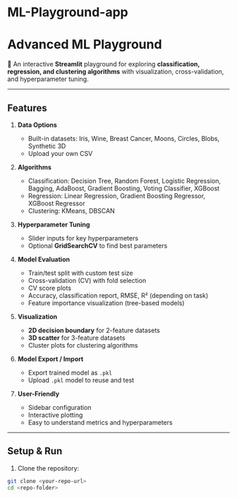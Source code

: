 # ML-Playground-app

# Advanced ML Playground

🌟 An interactive **Streamlit** playground for exploring **classification, regression, and clustering algorithms** with visualization, cross-validation, and hyperparameter tuning.

---

## Features

1. **Data Options**
   - Built-in datasets: Iris, Wine, Breast Cancer, Moons, Circles, Blobs, Synthetic 3D
   - Upload your own CSV

2. **Algorithms**
   - Classification: Decision Tree, Random Forest, Logistic Regression, Bagging, AdaBoost, Gradient Boosting, Voting Classifier, XGBoost
   - Regression: Linear Regression, Gradient Boosting Regressor, XGBoost Regressor
   - Clustering: KMeans, DBSCAN

3. **Hyperparameter Tuning**
   - Slider inputs for key hyperparameters
   - Optional **GridSearchCV** to find best parameters

4. **Model Evaluation**
   - Train/test split with custom test size
   - Cross-validation (CV) with fold selection
   - CV score plots
   - Accuracy, classification report, RMSE, R² (depending on task)
   - Feature importance visualization (tree-based models)

5. **Visualization**
   - **2D decision boundary** for 2-feature datasets
   - **3D scatter** for 3-feature datasets
   - Cluster plots for clustering algorithms

6. **Model Export / Import**
   - Export trained model as `.pkl`
   - Upload `.pkl` model to reuse and test

7. **User-Friendly**
   - Sidebar configuration
   - Interactive plotting
   - Easy to understand metrics and hyperparameters

---

## Setup & Run

1. Clone the repository:

```bash
git clone <your-repo-url>
cd <repo-folder>

